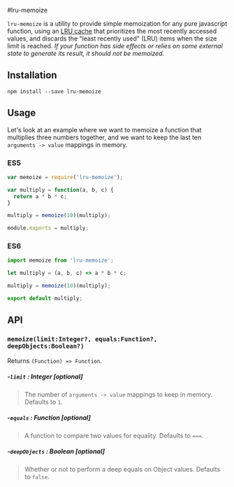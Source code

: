 #lru-memoize


`lru-memoize` is a utility to provide simple memoization for any pure javascript function, using an [LRU cache](https://en.wikipedia.org/wiki/Cache_algorithms) that prioritizes the most recently accessed values, and discards the "least recently used" (LRU) items when the size limit is reached. _If your function has side effects or relies on some external state to generate its result, it should not be memoized._

## Installation

```
npm install --save lru-memoize
```

## Usage

Let's look at an example where we want to memoize a function that multiplies three numbers together, and we want to keep the last ten `arguments -> value` mappings in memory.

### ES5

```javascript
var memoize = require('lru-memoize');

var multiply = function(a, b, c) {
  return a * b * c;
}

multiply = memoize(10)(multiply);

module.exports = multiply;
```

### ES6

```javascript
import memoize from 'lru-memoize';

let multiply = (a, b, c) => a * b * c;

multiply = memoize(10)(multiply);

export default multiply;
```

## API

### `memoize(limit:Integer?, equals:Function?, deepObjects:Boolean?)`

Returns `(Function) => Function`.

##### -`limit` : Integer [optional]

> The number of `arguments -> value` mappings to keep in memory. Defaults to `1`.

##### -`equals` : Function [optional]

> A function to compare two values for equality. Defaults to `===`.

##### -`deepObjects` : Boolean [optional]

> Whether or not to perform a deep equals on Object values. Defaults to `false`.

